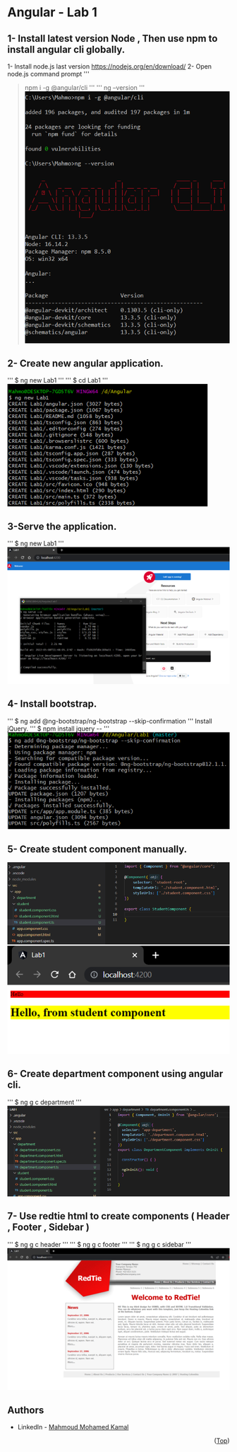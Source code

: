 # Angular - Lab 1

## 1- Install latest version Node , Then use npm to install angular cli globally.
1- Install node.js last version https://nodejs.org/en/download/
2- Open node.js command prompt
'''
> npm i -g @angular/cli
'''
'''
> ng –version
'''
![alt text](./Screenshots/Lab1_Task1.PNG)

## 2- Create new angular application.
'''
$ ng new Lab1
'''
'''
$ cd Lab1
'''
![alt text](./Screenshots/Lab1_Task2.PNG)

## 3-Serve the application.
'''
$ ng new Lab1
'''
![alt text](./Screenshots/Lab1_Task3.PNG)

## 4- Install bootstrap.
'''
$ ng add @ng-bootstrap/ng-bootstrap --skip-confirmation 
'''
Install jQuery.
'''
$ npm install jquery --
'''
![alt text](./Screenshots/Lab1_Task4.PNG)

## 5- Create student component manually.
![alt text](./Screenshots/Lab1_Task5.1.PNG)
![alt text](./Screenshots/Lab1_Task5.2.PNG)

## 6- Create department component using angular cli.
'''
$ ng g c department
'''
![alt text](./Screenshots/Lab1_Task6.1.PNG)

## 7- Use redtie html to create components ( Header , Footer , Sidebar )
'''
$ ng g c header
'''
'''
$ ng g c footer
'''
'''
$ ng g c sidebar
'''
![alt text](./Screenshots/Lab1_Task7.PNG)

## Authors
* LinkedIn - [Mahmoud Mohamed Kamal](https://www.linkedin.com/in/mahmoudfierro98)

<p align="right">(<a href="#top">Top</a>)</p>